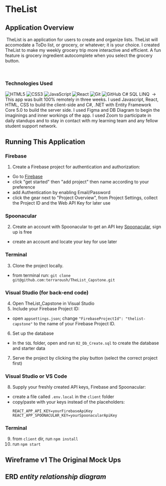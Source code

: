# TheList

## Application Overview

​
TheList is an application for users to create and organize lists. TheList will accomodate a ToDo list, or grocery, or whatever; it is your choice. I created TheList to make my weekly grocery trip more interactive and efficient. A fun feature is grocery ingredient autocomplete when you select the grocery button.

​

### Technologies Used

![HTML5](https://img.shields.io/badge/html5%20-%23E34F26.svg?&style=for-the-badge&logo=html5&logoColor=white)
![CSS3](https://img.shields.io/badge/css3%20-%231572B6.svg?&style=for-the-badge&logo=css3&logoColor=white)
![JavaScript](https://img.shields.io/badge/javascript%20-%23323330.svg?&style=for-the-badge&logo=javascript&logoColor=%23F7DF1E)
![React](https://img.shields.io/badge/react%20-%2320232a.svg?&style=for-the-badge&logo=react&logoColor=%2361DAFB)
![Git](https://img.shields.io/badge/git%20-%23F05033.svg?&style=for-the-badge&logo=git&logoColor=white)
![GitHub](https://img.shields.io/badge/github%20-%23121011.svg?&style=for-the-badge&logo=github&logoColor=white)
C#
SQL
LINQ
​
-> This app was built 100% remotely in three weeks. I used Javascript, React, HTML, CSS to build the client-side and C#, .NET with Entity Framework Core 5.0 to build the server side. I used Figma and DB Diagram to begin the imaginings and inner workings of the app. I used Zoom to participate in daily standups and to stay in contact with my learning team and any fellow student support network.

## Running This Application

### Firebase
1. Create a Firebase project for authentication and authorization:
- Go to [Firebase](https://firebase.google.com/)
- click "get started" then "add project" then name according to your preference
- add Authentication by enabling Email/Password
- click the gear next to "Project Overview", from Project Settings, collect the Project ID and the Web API Key for later use

### Spoonacular
2. Create an account with Spoonacular to get an API key [Spoonacular](https://spoonacular.com/food-api), sign up is free
- create an account and locate your key for use later

### Terminal
3. Clone the project locally.
- from terminal run: ```git clone git@github.com:terraroush/TheList_Capstone.git```

### Visual Studio (for back-end code)
4. Open TheList_Capstone in Visual Studio
5. Include your Firebase Project ID:
- open ```appsettings.json```; change ```"FirebaseProjectId": "thelist-capstone"``` to the name of your Firebase Project ID.
6. Set up the database
- In the ```SQL``` folder, open and run ```02_Db_Create.sql``` to create the database and starter data
7. Serve the project by clicking the play button (select the correct project first)

### Visual Studio or VS Code
8. Supply your freshly created API keys, Firebase and Spoonacular:
- create a file called ```.env.local``` in the ```client``` folder
- copy/paste with your keys instead of the placeholders:
  ```
  REACT_APP_API_KEY=yourFirebaseApiKey
  REACT_APP_SPOONACULAR_KEY=yourSpoonacularApiKey
  ```
### Terminal
9. from ```client``` dir, run ```npm install```
10. run ```npm start```

## Wireframe v1 The Original Mock Ups

<!-- ![Image of wireframe2]()
![Image of wireframe4]()
![Image of wireframe7]() -->

## ERD _entity relationship diagram_

